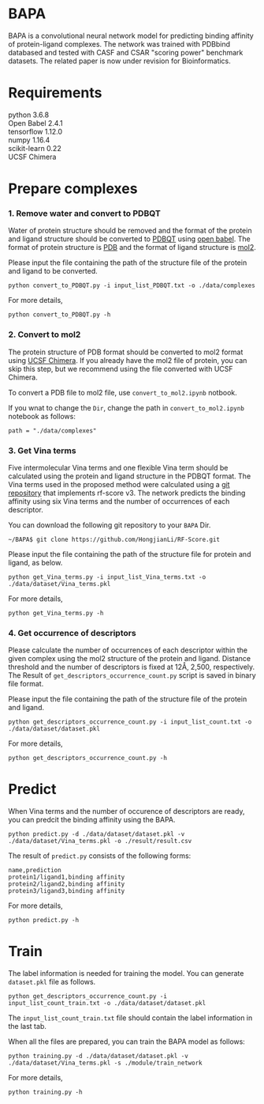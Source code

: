 # BAPA
BAPA is a convolutional neural network model for predicting binding affinity of protein-ligand complexes. The network was trained with PDBbind databased and tested with CASF and CSAR "scoring power" benchmark datasets. The related paper is now under revision for Bioinformatics.

# Requirements
python 3.6.8  
Open Babel 2.4.1  
tensorflow 1.12.0  
numpy 1.16.4  
scikit-learn 0.22  
UCSF Chimera  

# Prepare complexes
### 1. Remove water and convert to PDBQT
Water of protein structure should be removed and the format of the protein and ligand structure should be converted to [PDBQT](http://autodock.scripps.edu/faqs-help/faq/what-is-the-format-of-a-pdbqt-file) using [open babel](http://openbabel.org/wiki/Main_Page). The format of protein structure is [PDB](https://en.wikipedia.org/wiki/Protein_Data_Bank_(file_format)) and the format of ligand structure is [mol2](http://chemyang.ccnu.edu.cn/ccb/server/AIMMS/mol2.pdf). 

Please input the file containing the path of the structure file of the protein and ligand to be converted. 
```
python convert_to_PDBQT.py -i input_list_PDBQT.txt -o ./data/complexes
```
For more details,
```
python convert_to_PDBQT.py -h
```

### 2. Convert to mol2  
The protein structure of PDB format should be converted to mol2 format using [UCSF Chimera](https://en.wikipedia.org/wiki/UCSF_Chimera). If you already have the mol2 file of protein, you can skip this step, but we recommend using the file converted with UCSF Chimera.

To convert a PDB file to mol2 file, use `convert_to_mol2.ipynb` notbook. 

If you wnat to change the `Dir`, change the path in `convert_to_mol2.ipynb` notebook as follows:
```
path = "./data/complexes"
```

### 3. Get Vina terms
Five intermolecular Vina terms and one flexible Vina term should be calculated using the protein and ligand structure in the PDBQT format. The Vina terms used in the proposed method were calculated using a [git repository](https://github.com/HongjianLi/RF-Score) that implements rf-score v3. The network predicts the binding affinity using six Vina terms and the number of occurrences of each descriptor.

You can download the following git repository to your `BAPA` Dir.
```
~/BAPA$ git clone https://github.com/HongjianLi/RF-Score.git
```

Please input the file containing the path of the structure file for protein and ligand, as below.
```
python get_Vina_terms.py -i input_list_Vina_terms.txt -o ./data/dataset/Vina_terms.pkl
```
For more details,
```
python get_Vina_terms.py -h
```

### 4. Get occurrence of descriptors
Please calculate the number of occurrences of each descriptor within the given complex using the mol2 structure of the protein and ligand. Distance threshold and the number of descriptors is fixed at 12Å, 2,500, respectively. The Result of `get_descriptors_occurrence_count.py` script is saved in binary file format. 

Please input the file containing the path of the structure file of the protein and ligand.
```
python get_descriptors_occurrence_count.py -i input_list_count.txt -o ./data/dataset/dataset.pkl
```
For more details,
```
python get_descriptors_occurrence_count.py -h
```

# Predict
When Vina terms and the number of occurence of descriptors are ready, you can predcit the binding affinity using the BAPA.
```
python predict.py -d ./data/dataset/dataset.pkl -v ./data/dataset/Vina_terms.pkl -o ./result/result.csv
```
The result of `predict.py` consists of the following forms:
```
name,prediction
protein1/ligand1,binding affinity
protein2/ligand2,binding affinity
protein3/ligand3,binding affinity
```
For more details,
```
python predict.py -h
```

# Train
The label information is needed for training the model. You can generate `dataset.pkl` file as follows.
```
python get_descriptors_occurrence_count.py -i input_list_count_train.txt -o ./data/dataset/dataset.pkl
```
The `input_list_count_train.txt` file should contain the label information in the last tab.

When all the files are prepared, you can train the BAPA model as follows:
```
python training.py -d ./data/dataset/dataset.pkl -v ./data/dataset/Vina_terms.pkl -s ./module/train_network 
```

For more details,
```
python training.py -h
```
